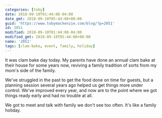 ```yaml
---
categories: [toby]
date: 2018-09-10T01:44:08-04:00
date_gmt: 2018-09-10T05:44:08+00:00
guid: 'https://www.tobymackenzie.com/blog/?p=2051'
id: 2051
modified: 2018-09-10T01:44:08-04:00
modified_gmt: 2018-09-10T05:44:08+00:00
name: '2051'
tags: [clam-bake, event, family, holiday]
---
```


It was clam bake day today.<!--more-->  My parents have done an annual clam bake at their house for some years now, reviving a family tradition of sorts from my mom's side of the family.

We've struggled in the past to get the food done on time for guests, but a planning session several years ago helped us get things more under control.  We've improved every year, and now are to the point where we got things ready early and had no trouble at all.

We got to meet and talk with family we don't see too often.  It's like a family holiday.
